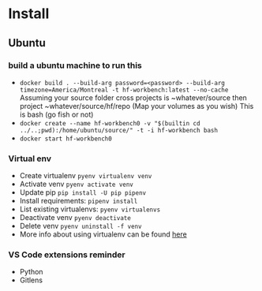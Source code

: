 # Install

## Ubuntu

### build a ubuntu machine to run this
* `docker build . --build-arg password=<password> --build-arg timezone=America/Montreal -t hf-workbench:latest --no-cache `
Assuming your source folder cross projects is ~whatever/source then project ~whatever/source/hf/repo (Map your volumes as you wish)
This is bash (go fish or not)
* `docker create --name hf-workbench0 -v "$(builtin cd ../..;pwd):/home/ubuntu/source/" -t -i hf-workbench bash`
* `docker start hf-workbench0`

### Virtual env
* Create virtualenv `pyenv virtualenv venv` 
* Activate venv `pyenv activate venv`
* Update pip `pip install -U pip pipenv`
* Install requirements: `pipenv install`
* List existing virtualenvs: `pyenv virtualenvs`
* Deactivate venv `pyenv deactivate`
* Delete venv `pyenv uninstall -f venv`
*  More info about using virtualenv can be found [here](https://github.com/pyenv/pyenv-virtualenv#usage)

### VS Code extensions reminder
* Python
* Gitlens

